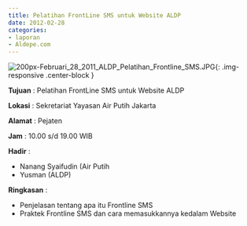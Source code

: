 ```yaml
---
title: Pelatihan FrontLine SMS untuk Website ALDP
date: 2012-02-28
categories:
- laporan
- Aldepe.com
---
```

![200px-Februari_28_2011_ALDP_Pelatihan_Frontline_SMS.JPG](/uploads/200px-Februari_28_2011_ALDP_Pelatihan_Frontline_SMS.JPG){: .img-responsive .center-block }

**Tujuan** : Pelatihan FrontLine SMS untuk Website ALDP

**Lokasi** : 	Sekretariat Yayasan Air Putih Jakarta

**Alamat** : Pejaten

**Jam** : 10.00 s/d 19.00 WIB

**Hadir** : 
* Nanang Syaifudin (Air Putih
* Yusman (ALDP)

**Ringkasan** : 
* Penjelasan tentang apa itu Frontline SMS
* Praktek Frontline SMS dan cara memasukkannya kedalam Website

